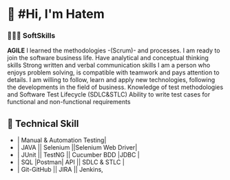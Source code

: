 # 👋 #Hi, I'm Hatem 

### 👨🏻‍💻 SoftSkills  
**AGILE**
I learned the methodologies -(Scrum)- and processes. I am ready to join the software business life.
Have analytical and conceptual thinking skills
Strong written and verbal communication skills
I am a person who enjoys problem solving, is compatible with teamwork and pays attention to details.
I am willing to follow, learn and apply new technologies, following the developments in the field of business.
Knowledge of test methodologies and Software Test Lifecycle (SDLC&STLC)
Ability to write test cases for functional and non-functional requirements
   ## 🤠 **Technical Skill**
* | Manual & Automation Testing|
* | JAVA || Selenium ||Selenium Web Driver|
* | JUnit || TestNG || Cucumber BDD |JDBC |
* | SQL |Postman| API || SDLC & STLC |
* | Git-GitHub || JIRA || Jenkins,
